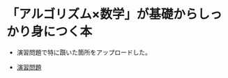 # 「アルゴリズム×数学」が基礎からしっかり身につく本
* 演習問題で特に躓いた箇所をアップロードした。

* [演習問題](https://atcoder.jp/contests/math-and-algorithm/tasks)
